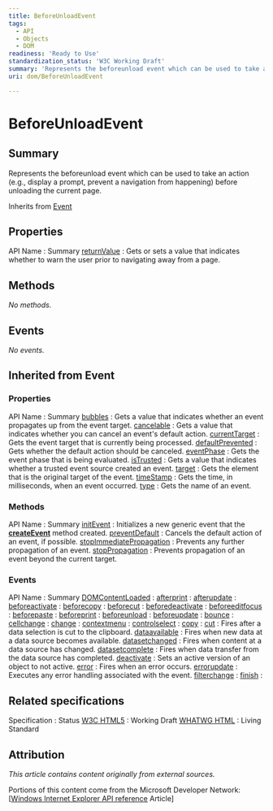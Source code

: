 ```yaml
---
title: BeforeUnloadEvent
tags:
  - API
  - Objects
  - DOM
readiness: 'Ready to Use'
standardization_status: 'W3C Working Draft'
summary: 'Represents the beforeunload event which can be used to take an action (e.g., display a prompt, prevent a navigation from happening) before unloading the current page.'
uri: dom/BeforeUnloadEvent

---
```

# BeforeUnloadEvent

## Summary

Represents the beforeunload event which can be used to take an action (e.g., display a prompt, prevent a navigation from happening) before unloading the current page.

<span data-meta="subclass_of" data-type="key">Inherits from <span data-type="value">[Event](/dom/Event)</span></span>

## Properties

API Name
:   Summary
[returnValue](/dom/BeforeUnloadEvent/returnValue)
:   Gets or sets a value that indicates whether to warn the user prior to navigating away from a page.

## Methods

*No methods.*

## Events

*No events.*

## Inherited from Event

### Properties

API Name
:   Summary
[bubbles](/dom/Event/bubbles)
:   Gets a value that indicates whether an event propagates up from the event target.
[cancelable](/dom/Event/cancelable)
:   Gets a value that indicates whether you can cancel an event's default action.
[currentTarget](/dom/Event/currentTarget)
:   Gets the event target that is currently being processed.
[defaultPrevented](/dom/Event/defaultPrevented)
:   Gets whether the default action should be canceled.
[eventPhase](/dom/Event/eventPhase)
:   Gets the event phase that is being evaluated.
[isTrusted](/dom/Event/isTrusted)
:   Gets a value that indicates whether a trusted event source created an event.
[target](/dom/Event/target)
:   Gets the element that is the original target of the event.
[timeStamp](/dom/Event/timeStamp)
:   Gets the time, in milliseconds, when an event occurred.
[type](/dom/Event/type)
:   Gets the name of an event.

### Methods

API Name
:   Summary
[initEvent](/dom/Event/initEvent)
:   Initializes a new generic event that the [**createEvent**](/dom/Document/createEvent) method created.
[preventDefault](/dom/Event/preventDefault)
:   Cancels the default action of an event, if possible.
[stopImmediatePropagation](/dom/Event/stopImmediatePropagation)
:   Prevents any further propagation of an event.
[stopPropagation](/dom/Event/stopPropagation)
:   Prevents propagation of an event beyond the current target.

### Events

API Name
:   Summary
[DOMContentLoaded](/dom/Event/DOMContentLoaded)
:
[afterprint](/dom/Event/afterprint)
:
[afterupdate](/dom/Event/afterupdate)
:
[beforeactivate](/dom/Event/beforeactivate)
:
[beforecopy](/dom/Event/beforecopy)
:
[beforecut](/dom/Event/beforecut)
:
[beforedeactivate](/dom/Event/beforedeactivate)
:
[beforeeditfocus](/dom/Event/beforeeditfocus)
:
[beforepaste](/dom/Event/beforepaste)
:
[beforeprint](/dom/Event/beforeprint)
:
[beforeunload](/dom/Event/beforeunload)
:
[beforeupdate](/dom/Event/beforeupdate)
:
[bounce](/dom/Event/bounce)
:
[cellchange](/dom/Event/cellchange)
:
[change](/dom/Event/change)
:
[contextmenu](/dom/Event/contextmenu)
:
[controlselect](/dom/Event/controlselect)
:
[copy](/dom/Event/copy)
:
[cut](/dom/Event/cut)
:   Fires after a data selection is cut to the clipboard.
[dataavailable](/dom/Event/dataavailable)
:   Fires when new data at a data source becomes available.
[datasetchanged](/dom/Event/datasetchanged)
:   Fires when content at a data source has changed.
[datasetcomplete](/dom/Event/datasetcomplete)
:   Fires when data transfer from the data source has completed.
[deactivate](/dom/Event/deactivate)
:   Sets an active version of an object to not active.
[error](/dom/Event/error)
:   Fires when an error occurs.
[errorupdate](/dom/Event/errorupdate)
:   Executes any error handling associated with the event.
[filterchange](/dom/Event/filterchange)
:
[finish](/dom/Event/finish)
:

## Related specifications

Specification
:   Status
[W3C HTML5](http://www.w3.org/TR/html5/)
:   Working Draft
[WHATWG HTML](http://www.whatwg.org/specs/web-apps/current-work/multipage)
:   Living Standard

## Attribution

*This article contains content originally from external sources.*

Portions of this content come from the Microsoft Developer Network: [[Windows Internet Explorer API reference](http://msdn.microsoft.com/en-us/library/ie/hh828809%28v=vs.85%29.aspx) Article]

